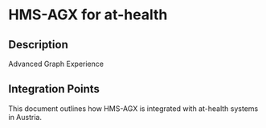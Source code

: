 # HMS-AGX for at-health

## Description

Advanced Graph Experience

## Integration Points

This document outlines how HMS-AGX is integrated with at-health systems in Austria.
